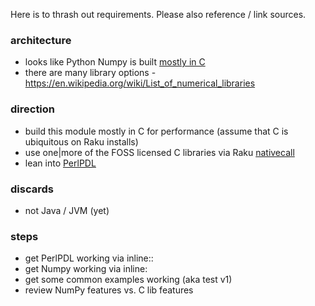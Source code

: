 Here is to thrash out requirements. Please also reference / link sources.

### architecture

- looks like Python Numpy is built [mostly in C](https://stackoverflow.com/questions/1825857/how-much-of-numpy-and-scipy-is-in-c)
- there are many library options - https://en.wikipedia.org/wiki/List_of_numerical_libraries

### direction

- build this module mostly in C for performance (assume that C is ubiquitous on Raku installs)
- use one|more of the FOSS licensed C libraries via Raku [nativecall](https://docs.raku.org/language/nativecall)
- lean into [PerlPDL](https://en.wikipedia.org/wiki/Perl_Data_Language)

### discards

- not Java / JVM (yet)

### steps

- get PerlPDL working via inline::<Perl5>
- get Numpy working via inline:<Pythoh>
- get some common examples working (aka test v1)
- review NumPy features vs. C lib features
